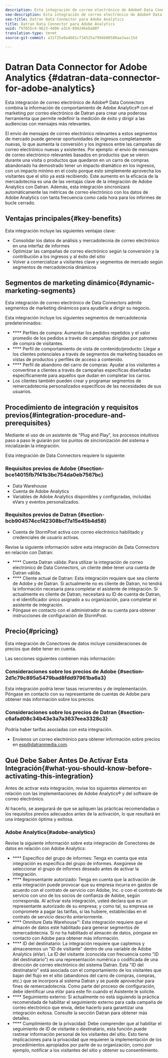 ```yaml
---
description: Esta integración de correo electrónico de Adobe® Data Connectors combina la información de comportamiento de Adobe Analytics® con el marketing por correo electrónico de Datran para crear una poderosa herramienta que permite redefinir la medición de éxito y dirigir a las audiencias con mensajes más relevantes.
seo-description: Esta integración de correo electrónico de Adobe® Data Connectors combina la información de comportamiento de Adobe Analytics® con el marketing por correo electrónico de Datran para crear una poderosa herramienta que permite redefinir la medición de éxito y dirigir a las audiencias con mensajes más relevantes.
seo-title: Datran Data Connector para Adobe Analytics
title: Datran Data Connector para Adobe Analytics
uuid: f97655c4-9623-4d06-a3c6-894246eba80f
translation-type: tm+mt
source-git-commit: a31f25e8a4681cf34525a7994b00580aa3aac15d

---
```



# Datran Data Connector for Adobe Analytics {#datran-data-connector-for-adobe-analytics}

Esta integración de correo electrónico de Adobe® Data Connectors combina la información de comportamiento de Adobe Analytics® con el marketing por correo electrónico de Datran para crear una poderosa herramienta que permite redefinir la medición de éxito y dirigir a las audiencias con mensajes más relevantes.

El envío de mensajes de correo electrónico relevantes a estos segmentos de mercado puede generar oportunidades de ingresos completamente nuevas, lo que aumenta la conversión y los ingresos entre las campañas de correo electrónico nuevas y existentes. Por ejemplo: el envío de mensajes de correo electrónico relevantes basados en productos que se vieron durante una visita o productos que quedaron en un carro de compras abandonado ha demostrado tener un impacto dramático en los ingresos, con un impacto mínimo en el costo porque esto simplemente aprovecha los visitantes que el sitio ya está recibiendo. Este aumento en la eficacia de la mercadotecnia es una de las ventajas clave de la integración de Adobe Analytics con Datran. Además, esta integración sincronizará automáticamente las métricas de correo electrónico con los datos de Adobe Analytics con tanta frecuencia como cada hora para los informes de bucle cerrado.

## Ventajas principales{#key-benefits}

Esta integración incluye las siguientes ventajas clave:

* Consolidar los datos de análisis y mercadotecnia de correo electrónico en una interfaz de informes
* Optimizar las campañas de correo electrónico según la conversión y la contribución a los ingresos y al éxito del sitio
* Volver a comercializar a visitantes clave y segmentos de mercado según segmentos de mercadotecnia dinámicos

## Segmentos de marketing dinámico{#dynamic-marketing-segments}

Esta integración de correo electrónico de Data Connectors admite segmentos de marketing dinámicos para ayudarle a dirigir su negocio.

Esta integración incluye los siguientes segmentos de mercadotecnia predeterminados:

* **** Perfiles de compra: Aumentar los pedidos repetidos y el valor promedio de los pedidos a través de campañas dirigidas por patrones de compra de visitantes.
* **** Perfil de comportamiento de vista de contenido/producto: Llegar a los clientes potenciales a través de segmentos de marketing basados en vistas de productos y perfiles de acceso a contenido.
* **** Perfil de abandono del carro de compras: Ayudar a los visitantes a convertirse a clientes a través de campañas específicas diseñadas específicamente para aquellos que dudan en completar los carros.
* Los clientes también pueden crear y programar segmentos de remercadotecnia personalizados específicos de las necesidades de sus usuarios.

## Procedimiento de integración y requisitos previos{#integration-procedure-and-prerequisites}

Mediante el uso de un asistente de "Plug and Play", los procesos intuitivos paso a paso le guiarán por los puntos de sincronización del sistema e inicializarán la integración.

Esta integración de Data Connectors requiere lo siguiente:

### Requisitos previos de Adobe {#section-bce14015fb7f41b3bc754da0eb7567bc}

* Data Warehouse
* Cuenta de Adobe Analytics
* Variables de Adobe Analytics disponibles y configuradas, incluidas eVars y eventos personalizados.

### Requisitos previos de Datran {#section-bcb904574ccf42308bcf7a15e45b4d58}

* Cuenta de StormPost activa con correo electrónico habilitado y credenciales de usuario activas.

Revise la siguiente información sobre esta integración de Data Connectors en relación con Datran:

* **** Cuenta Datran válida: Para utilizar la integración de correo electrónico de Data Connectors, un cliente debe tener una cuenta de Datran válida.
* **** Cliente actual de Datran: Esta integración requiere que sea cliente de Adobe y de Datran. Si actualmente no es cliente de Datran, no tendrá la información necesaria para completar el asistente de integración. Si actualmente es cliente de Datran, necesitará su ID de cuenta de Datran, o el identificador único asignado a su organización, para completar el asistente de integración.
* Póngase en contacto con el administrador de su cuenta para obtener instrucciones de configuración de StormPost.

## Precio{#pricing}

Esta integración de Conectores de datos incluye consideraciones de precios que debe tener en cuenta.

Las secciones siguientes contienen más información:

### Consideraciones sobre los precios de Adobe {#section-2d1c79c895a5479bad8fdd97961ba6a3}

Esta integración podría tener tasas recurrentes y de implementación. Póngase en contacto con su representante de cuentas de Adobe para obtener más información sobre los precios.

### Consideraciones sobre los precios de Datran {#section-c6afad08c34b43e3a7a3637eea3328c3}

Podría haber tarifas asociadas con esta integración.

* Envíenos un correo electrónico para obtener información sobre precios en esp@datranmedia.com.

## Qué Debe Saber Antes De Activar Esta Integración{#what-you-should-know-before-activating-this-integration}

Antes de activar esta integración, revise los siguientes elementos en relación con las implementaciones de Adobe Analytics® y del software de correo electrónico.

Al hacerlo, se asegurará de que se apliquen las prácticas recomendadas o los requisitos previos adecuados antes de la activación, lo que resultará en una integración óptima y exitosa.

### Adobe Analytics{#adobe-analytics}

Revise la siguiente información sobre esta integración de Conectores de datos en relación con Adobe Analytics:

* **** Específico del grupo de informes: Tenga en cuenta que esta integración es específica del grupo de informes. Asegúrese de seleccionar el grupo de informes deseado antes de activar la integración.
* **** Representante autorizado: Tenga en cuenta que la activación de esta integración puede provocar que su empresa incurra en gastos de acuerdo con el contrato de servicio con Adobe, Inc. o con el contrato de servicio con uno de los socios de confianza de Adobe, según corresponda. Al activar esta integración, usted declara que es un representante autorizado de su empresa; y como tal, su empresa se compromete a pagar las tarifas, si las hubiere, establecidas en el contrato de servicio descrito anteriormente.
* **** Omniture Data Warehouse™: Esta integración requiere que el almacén de datos esté habilitado para generar segmentos de remercadotecnia. Si no ha habilitado el almacén de datos, póngase en contacto con Adobe para obtener más información.
* **** ID del destinatario: La integración requiere que captemos y almacenemos un "ID de visitante" dentro de una variable de Adobe Analytics (eVar). La ID del visitante (conocida con frecuencia como "ID del destinatario") es una representación numérica o codificada de una dirección de correo electrónico del sistema Datran. Esta "ID del destinatario" está asociada con el comportamiento de los visitantes que bajan del flujo en el sitio (abandonos del carro de compras, compras, etc.) que se incorpora al sistema Datran y se puede aprovechar para fines de remercadotecnia. Como parte del proceso de configuración, debe identificar una eVar para este fin cuando el Asistente le solicite.
* **** Seguimiento externo: Si actualmente no está siguiendo la práctica recomendada de habilitar el seguimiento externo para cada campaña de correo electrónico que envía, debe hacerlo para garantizar una integración exitosa. Consulte la sección Datran para obtener más detalles.
* **** Cumplimiento de la privacidad: Debe comprender que al habilitar el seguimiento de ID de visitante o destinatario, esta función puede rastrear información personal de los visitantes del sitio. Esto tiene implicaciones para la privacidad que requieren la implementación de los procedimientos apropiados por parte de su organización, como por ejemplo, notificar a los visitantes del sitio y obtener su consentimiento.